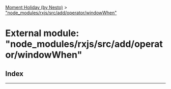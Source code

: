 [Moment Holiday (by Nesto)](../README.md) > ["node_modules/rxjs/src/add/operator/windowWhen"](../modules/_node_modules_rxjs_src_add_operator_windowwhen_.md)

# External module: "node_modules/rxjs/src/add/operator/windowWhen"

## Index

---

